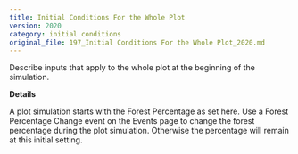 ```yaml
---
title: Initial Conditions For the Whole Plot
version: 2020
category: initial conditions
original_file: 197_Initial Conditions For the Whole Plot_2020.md
---
```


Describe inputs that apply to the whole plot at the beginning of the
simulation.

**Details**

A plot simulation starts with the Forest
Percentage as set here. Use a Forest
Percentage Change event on the
Events page to change the forest percentage during the
plot simulation. Otherwise the percentage will remain at this initial
setting.
